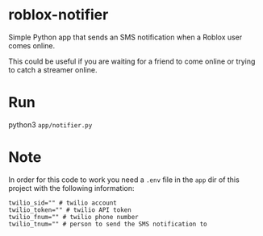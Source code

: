 # roblox-notifier
Simple Python app that sends an SMS notification when a Roblox user comes online.

This could be useful if you are waiting for a friend to come online or trying to catch a streamer online.

# Run
python3 `app/notifier.py`

# Note
In order for this code to work you need a `.env` file in the `app` dir of this project with the following information:
```
twilio_sid="" # twilio account
twilio_token="" # twilio API token
twilio_fnum="" # twilio phone number
twilio_tnum="" # person to send the SMS notification to
```
